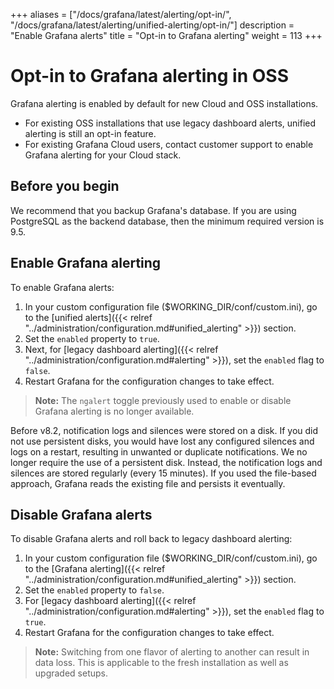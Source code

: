 +++
aliases = ["/docs/grafana/latest/alerting/opt-in/", "/docs/grafana/latest/alerting/unified-alerting/opt-in/"]
description = "Enable Grafana alerts"
title = "Opt-in to Grafana alerting"
weight = 113
+++

# Opt-in to Grafana alerting in OSS

Grafana alerting is enabled by default for new Cloud and OSS installations.

- For existing OSS installations that use legacy dashboard alerts, unified alerting is still an opt-in feature.
- For existing Grafana Cloud users, contact customer support to enable Grafana alerting for your Cloud stack.

## Before you begin

We recommend that you backup Grafana's database. If you are using PostgreSQL as the backend database, then the minimum required version is 9.5.

## Enable Grafana alerting

To enable Grafana alerts:

1. In your custom configuration file ($WORKING_DIR/conf/custom.ini), go to the [unified alerts]({{< relref "../administration/configuration.md#unified_alerting" >}}) section.
2. Set the `enabled` property to `true`.
3. Next, for [legacy dashboard alerting]({{< relref "../administration/configuration.md#alerting" >}}), set the `enabled` flag to `false`.
4. Restart Grafana for the configuration changes to take effect.

> **Note:** The `ngalert` toggle previously used to enable or disable Grafana alerting is no longer available.

Before v8.2, notification logs and silences were stored on a disk. If you did not use persistent disks, you would have lost any configured silences and logs on a restart, resulting in unwanted or duplicate notifications. We no longer require the use of a persistent disk. Instead, the notification logs and silences are stored regularly (every 15 minutes). If you used the file-based approach, Grafana reads the existing file and persists it eventually.

## Disable Grafana alerts

To disable Grafana alerts and roll back to legacy dashboard alerting:

1. In your custom configuration file ($WORKING_DIR/conf/custom.ini), go to the [Grafana alerting]({{< relref "../administration/configuration.md#unified_alerting" >}}) section.
1. Set the `enabled` property to `false`.
1. For [legacy dashboard alerting]({{< relref "../administration/configuration.md#alerting" >}}), set the `enabled` flag to `true`.
1. Restart Grafana for the configuration changes to take effect.

> **Note:** Switching from one flavor of alerting to another can result in data loss. This is applicable to the fresh installation as well as upgraded setups.
